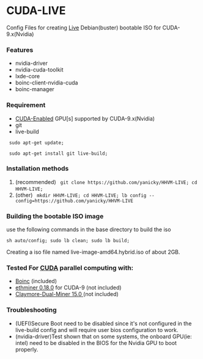 # CUDA-LIVE
Config Files for creating [Live](https://live-team.pages.debian.net/live-manual/html/live-manual/about-project.en.html#76) Debian(buster) bootable ISO for CUDA-9.x(Nvidia)

### Features
* nvidia-driver
* nvidia-cuda-toolkit
* lxde-core
* boinc-client-nvidia-cuda
* boinc-manager

### Requirement
* [CUDA-Enabled](https://developer.nvidia.com/cuda-gpus#compute) GPU[s] supported by CUDA-9.x(Nvidia)
* git
* live-build

``` sudo apt-get update;```

``` sudo apt-get install git live-build;```

### Installation methods

1. (recommended) ``` git clone https://github.com/yanicky/HHVM-LIVE; cd HHVM-LIVE;```
``` ```
2. (other) ``` mkdir HHVM-LIVE; cd HHVM-LIVE; lb config --config=https://github.com/yanicky/HHVM-LIVE```

### Building the bootable ISO image
use the following commands in the base directory to build the iso

```sh auto/config; sudo lb clean; sudo lb build;```

Creating a iso file named live-image-amd64.hybrid.iso of about 2GB.

### Tested For [CUDA](https://developer.nvidia.com/cuda-zone) parallel computing with:
* [Boinc](https://boinc.berkeley.edu/) (included)
* [ethminer 0.18.0](https://github.com/ethereum-mining/ethminer/releases/tag/v0.18.0) for CUDA-9 (not included)
* [Claymore-Dual-Miner 15.0
](https://github.com/Claymore-Dual/Claymore-Dual-Miner/releases/tag/15.0) (not included)

### Troubleshooting
* (UEFI)Secure Boot need to be disabled since it's not configured in the live-build config and will require user bios configuration to work.
* (nvidia-driver)Test shown that on some systems, the onboard GPU(ie: intel) need to be disabled in the BIOS for the Nvidia GPU to boot properly.
